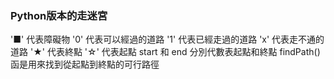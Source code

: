 ### Python版本的走迷宮
'■' 代表障礙物
'0' 代表可以經過的道路
'1' 代表已經走過的道路
'x' 代表走不通的道路
'★' 代表終點
'☆' 代表起點
start 和 end 分別代數表起點和終點
findPath() 函是用來找到從起點到終點的可行路徑